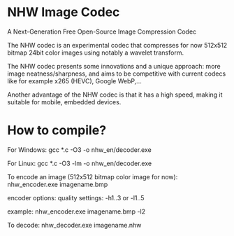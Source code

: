NHW Image Codec
============

A Next-Generation Free Open-Source Image Compression Codec

The NHW codec is an experimental codec that compresses for now 512x512 bitmap 24bit color images using notably a wavelet transform.

The NHW codec presents some innovations and a unique approach: more image neatness/sharpness, and aims to be competitive with current codecs like for example x265 (HEVC), Google WebP,...

Another advantage of the NHW codec is that it has a high speed, making it suitable for mobile, embedded devices.


How to compile?
============

For Windows: gcc *.c -O3 -o nhw_en/decoder.exe

For Linux:   gcc *.c -O3 -lm -o nhw_en/decoder.exe


To encode an image (512x512 bitmap color image for now): nhw_encoder.exe imagename.bmp

encoder options: quality settings: -h1..3 or -l1..5

example: nhw_encoder.exe imagename.bmp -l2
                 
To decode: nhw_decoder.exe imagename.nhw
